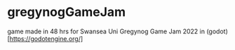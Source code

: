 # gregynogGameJam
game made in 48 hrs for Swansea Uni Gregynog Game Jam 2022 in (godot)[https://godotengine.org/]
